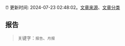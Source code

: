 :alarm_clock: 更新时间: 2024-07-23 02:48:02。[文章来源](/README.md)、[文章分类](/TAGS.md)

## 报告


> 关键字：`报告`、`月报`



